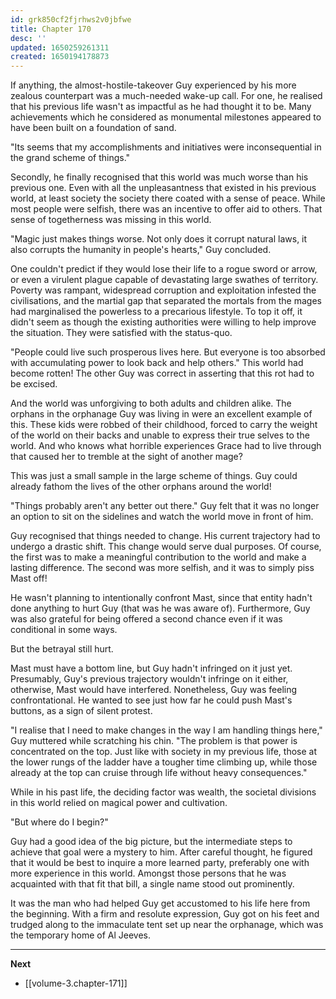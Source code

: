 ```yaml
---
id: grk850cf2fjrhws2v0jbfwe
title: Chapter 170
desc: ''
updated: 1650259261311
created: 1650194178873
---
```


If anything, the almost-hostile-takeover Guy experienced by his more zealous counterpart was a much-needed wake-up call. For one, he realised that his previous life wasn't as impactful as he had thought it to be. Many achievements which he considered as monumental milestones appeared to have been built on a foundation of sand.

"Its seems that my accomplishments and initiatives were inconsequential in the grand scheme of things."

Secondly, he finally recognised that this world was much worse than his previous one. Even with all the unpleasantness that existed in his previous world, at least society the society there coated with a sense of peace. While most people were selfish, there was an incentive to offer aid to others. That sense of togetherness was missing in this world.

"Magic just makes things worse. Not only does it corrupt natural laws, it also corrupts the humanity in people's hearts," Guy concluded.

One couldn't predict if they would lose their life to a rogue sword or arrow, or even a virulent plague capable of devastating large swathes of territory. Poverty was rampant, widespread corruption and exploitation infested the civilisations, and the martial gap that separated the mortals from the mages had marginalised the powerless to a precarious lifestyle. To top it off, it didn't seem as though the existing authorities were willing to help improve the situation. They were satisfied with the status-quo.

"People could live such prosperous lives here. But everyone is too absorbed with accumulating power to look back and help others." This world had become rotten! The other Guy was correct in asserting that this rot had to be excised.

And the world was unforgiving to both adults and children alike. The orphans in the orphanage Guy was living in were an excellent example of this. These kids were robbed of their childhood, forced to carry the weight of the world on their backs and unable to express their true selves to the world. And who knows what horrible experiences Grace had to live through that caused her to tremble at the sight of another mage?

This was just a small sample in the large scheme of things. Guy could already fathom the lives of the other orphans around the world!

"Things probably aren't any better out there." Guy felt that it was no longer an option to sit on the sidelines and watch the world move in front of him.

Guy recognised that things needed to change. His current trajectory had to undergo a drastic shift. This change would serve dual purposes. Of course, the first was to make a meaningful contribution to the world and make a lasting difference. The second was more selfish, and it was to simply piss Mast off!

He wasn't planning to intentionally confront Mast, since that entity hadn't done anything to hurt Guy (that was he was aware of). Furthermore, Guy was also grateful for being offered a second chance even if it was conditional in some ways.

But the betrayal still hurt.

Mast must have a bottom line, but Guy hadn't infringed on it just yet. Presumably, Guy's previous trajectory wouldn't infringe on it either, otherwise, Mast would have interfered. Nonetheless, Guy was feeling confrontational. He wanted to see just how far he could push Mast's buttons, as a sign of silent protest.

"I realise that I need to make changes in the way I am handling things here," Guy muttered while scratching his chin. "The problem is that power is concentrated on the top. Just like with society in my previous life, those at the lower rungs of the ladder have a tougher time climbing up, while those already at the top can cruise through life without heavy consequences."

While in his past life, the deciding factor was wealth, the societal divisions in this world relied on magical power and cultivation.



"But where do I begin?"

Guy had a good idea of the big picture, but the intermediate steps to achieve that goal were a mystery to him. After careful thought, he figured that it would be best to inquire a more learned party, preferably one with more experience in this world. Amongst those persons that he was acquainted with that fit that bill, a single name stood out prominently.

It was the man who had helped Guy get accustomed to his life here from the beginning. With a firm and resolute expression, Guy got on his feet and trudged along to the immaculate tent set up near the orphanage, which was the temporary home of Al Jeeves.

____

**Next**
* [[volume-3.chapter-171]]